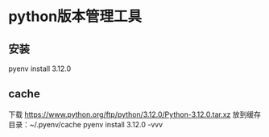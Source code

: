 # python版本管理工具

## 安装
pyenv install 3.12.0

## cache
下载
https://www.python.org/ftp/python/3.12.0/Python-3.12.0.tar.xz
放到缓存目录：~/.pyenv/cache
pyenv install 3.12.0 -vvv

## 
